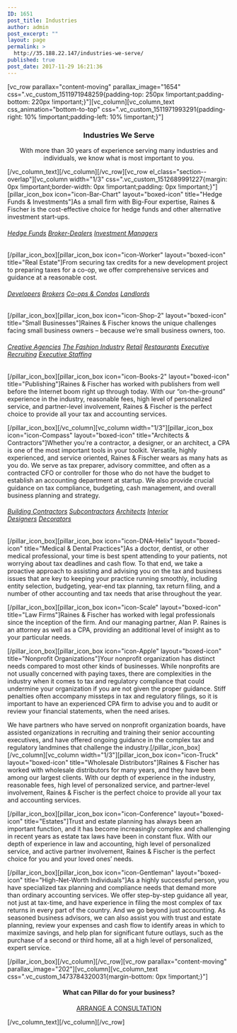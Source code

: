```yaml
---
ID: 1651
post_title: Industries
author: admin
post_excerpt: ""
layout: page
permalink: >
  http://35.188.22.147/industries-we-serve/
published: true
post_date: 2017-11-29 16:21:36
---
```

[vc_row parallax="content-moving" parallax_image="1654" css=".vc_custom_1511971948259{padding-top: 250px !important;padding-bottom: 220px !important;}"][vc_column][vc_column_text css_animation="bottom-to-top" css=".vc_custom_1511971993291{padding-right: 10% !important;padding-left: 10% !important;}"]
<h3 style="text-align: center;">Industries We Serve</h3>
<p class="lead" style="text-align: center;">With more than 30 years of experience serving many industries and individuals, we know what is most important to you.</p>
[/vc_column_text][/vc_column][/vc_row][vc_row el_class="section--overlap"][vc_column width="1/3" css=".vc_custom_1512689991227{margin: 0px !important;border-width: 0px !important;padding: 0px !important;}"][pillar_icon_box icon="icon-Bar-Chart" layout="boxed-icon" title="Hedge Funds &amp; Investments"]As a small firm with Big-Four expertise, Raines &amp; Fischer is the cost-effective choice for hedge funds and other alternative investment start-ups.
<h6><a href="/industries-we-serve/hedge-funds-investments/hedge-funds" target="_self">Hedge Funds</a> <a href="/industries-we-serve/hedge-funds-investments/broker-dealers" target="_self">Broker-Dealers</a> <a href="/industries-we-serve/hedge-funds-investments/investment-managers/" target="_self">Investment Managers</a></h6>
[/pillar_icon_box][pillar_icon_box icon="icon-Worker" layout="boxed-icon" title="Real Estate"]From securing tax credits for a new development project to preparing taxes for a co-op, we offer comprehensive services and guidance at a reasonable cost.
<h6><a href="http://www.rainesfischer.com/industries-we-serve/real-estate/developers" target="_self">Developers</a> <a href="http://www.rainesfischer.com/industries-we-serve/real-estate/brokers" target="_self">Brokers</a> <a href="http://www.rainesfischer.com/industries-we-serve/real-estate/cooperatives-condominiums" target="_self">Co-ops &amp; Condos</a> <a href="http://www.rainesfischer.com/industries-we-serve/real-estate/landlords" target="_self">Landlords</a></h6>
[/pillar_icon_box][pillar_icon_box icon="icon-Shop-2" layout="boxed-icon" title="Small Businesses"]Raines &amp; Fischer knows the unique challenges facing small business owners – because we’re small business owners, too.
<h6><a href="http://www.rainesfischer.com/industries-we-serve/small-businesses/creative-agencies" target="_self">Creative Agencies</a> <a href="http://www.rainesfischer.com/industries-we-serve/small-businesses/fashion-industry" target="_self">The Fashion Industry</a> <a href="http://www.rainesfischer.com/industries-we-serve/small-businesses/retail" target="_self">Retail</a> <a href="http://www.rainesfischer.com/industries-we-serve/small-businesses/restaurants" target="_self">Restaurants</a> <a href="http://www.rainesfischer.com/industries-we-serve/small-businesses/executive-recruiting-staffing" target="_self">Executive Recruiting</a> <a href="http://www.rainesfischer.com/industries-we-serve/small-businesses/executive-recruiting-staffing" target="_self">Executive Staffing</a></h6>
[/pillar_icon_box][pillar_icon_box icon="icon-Books-2" layout="boxed-icon" title="Publishing"]Raines &amp; Fischer has worked with publishers from well before the Internet boom right up through today. With our “on-the-ground” experience in the industry, reasonable fees, high level of personalized service, and partner-level involvement, Raines &amp; Fischer is the perfect choice to provide all your tax and accounting services.

[/pillar_icon_box][/vc_column][vc_column width="1/3"][pillar_icon_box icon="icon-Compass" layout="boxed-icon" title="Architects &amp; Contractors"]Whether you're a contractor, a designer, or an architect, a CPA is one of the most important tools in your toolkit. Versatile, highly experienced, and service oriented, Raines &amp; Fischer wears as many hats as you do. We serve as tax preparer, advisory committee, and often as a contracted CFO or controller for those who do not have the budget to establish an accounting department at startup. We also provide crucial guidance on tax compliance, budgeting, cash management, and overall business planning and strategy.
<h6><a href="http://www.rainesfischer.com/industries-we-serve/architectscontractors/building-contractors-subcontractors" target="_self">Building Contractors</a> <a href="http://www.rainesfischer.com/industries-we-serve/architectscontractors/building-contractors-subcontractors" target="_self">Subcontractors</a> <a href="http://www.rainesfischer.com/industries-we-serve/architectscontractors/architects" target="_self">Architects</a> <a href="http://www.rainesfischer.com/industries-we-serve/architectscontractors/interior-designers" target="_self">Interior Designers</a> <a href="http://www.rainesfischer.com/industries-we-serve/architectscontractors/interior-designers" target="_self">Decorators</a></h6>
[/pillar_icon_box][pillar_icon_box icon="icon-DNA-Helix" layout="boxed-icon" title="Medical &amp; Dental Practices"]As a doctor, dentist, or other medical professional, your time is best spent attending to your patients, not worrying about tax deadlines and cash flow. To that end, we take a proactive approach to assisting and advising you on the tax and business issues that are key to keeping your practice running smoothly, including entity selection, budgeting, year-end tax planning, tax return filing, and a number of other accounting and tax needs that arise throughout the year.

[/pillar_icon_box][pillar_icon_box icon="icon-Scale" layout="boxed-icon" title="Law Firms"]Raines &amp; Fischer has worked with legal professionals since the inception of the firm. And our managing partner, Alan P. Raines is an attorney as well as a CPA, providing an additional level of insight as to your particular needs.

[/pillar_icon_box][pillar_icon_box icon="icon-Apple" layout="boxed-icon" title="Nonprofit Organizations"]Your nonprofit organization has distinct needs compared to most other kinds of businesses. While nonprofits are not usually concerned with paying taxes, there are complexities in the industry when it comes to tax and regulatory compliance that could undermine your organization if you are not given the proper guidance. Stiff penalties often accompany missteps in tax and regulatory filings, so it is important to have an experienced CPA firm to advise you and to audit or review your financial statements, when the need arises.

We have partners who have served on nonprofit organization boards, have assisted organizations in recruiting and training their senior accounting executives, and have offered ongoing guidance in the complex tax and regulatory landmines that challenge the industry.[/pillar_icon_box][/vc_column][vc_column width="1/3"][pillar_icon_box icon="icon-Truck" layout="boxed-icon" title="Wholesale Distributors"]Raines &amp; Fischer has worked with wholesale distributors for many years, and they have been among our largest clients. With our depth of experience in the industry, reasonable fees, high level of personalized service, and partner-level involvement, Raines &amp; Fischer is the perfect choice to provide all your tax and accounting services.

[/pillar_icon_box][pillar_icon_box icon="icon-Conference" layout="boxed-icon" title="Estates"]Trust and estate planning has always been an important function, and it has become increasingly complex and challenging in recent years as estate tax laws have been in constant flux. With our depth of experience in law and accounting, high level of personalized service, and active partner involvement, Raines &amp; Fischer is the perfect choice for you and your loved ones’ needs.

[/pillar_icon_box][pillar_icon_box icon="icon-Gentleman" layout="boxed-icon" title="High-Net-Worth Individuals"]As a highly successful person, you have specialized tax planning and compliance needs that demand more than ordinary accounting services. We offer step-by-step guidance all year, not just at tax-time, and have experience in filing the most complex of tax returns in every part of the country. And we go beyond just accounting. As seasoned business advisors, we can also assist you with trust and estate planning, review your expenses and cash flow to identify areas in which to maximize savings, and help plan for significant future outlays, such as the purchase of a second or third home, all at a high level of personalized, expert service.

[/pillar_icon_box][/vc_column][/vc_row][vc_row parallax="content-moving" parallax_image="202"][vc_column][vc_column_text css=".vc_custom_1473784320031{margin-bottom: 0px !important;}"]
<h4 style="text-align: center;">What can Pillar do for your business?</h4>
<p style="text-align: center;"><a class="btn btn--primary" href="/pages/contact-simple/"><span class="btn__text">ARRANGE A CONSULTATION</span></a></p>
[/vc_column_text][/vc_column][/vc_row]